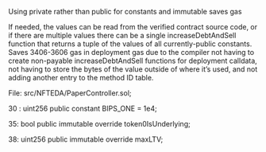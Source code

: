 Using private rather than public for constants and immutable saves gas

If needed, the values can be read from the verified contract source code, or if there are multiple values there can be a single increaseDebtAndSell function that returns a tuple of the values of all currently-public constants. Saves 3406-3606 gas in deployment gas due to the compiler not having to create non-payable increaseDebtAndSell functions for deployment calldata, not having to store the bytes of the value outside of where it’s used, and not adding another entry to the method ID table.

File: src/NFTEDA/PaperController.sol;

30 :        uint256 public constant BIPS_ONE = 1e4;


35:    bool public immutable override token0IsUnderlying;

    
 38:   uint256 public immutable override maxLTV;
